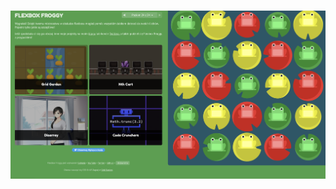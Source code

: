 <br>![lab6](https://github.com/dawidolko/Internet-Technologies/blob/d5171980843b75d27d5fc549df4bf56fde8c35de/LAB6/TASK1/Screenshot%202023-11-13%20at%2012.15.31.png)
   

